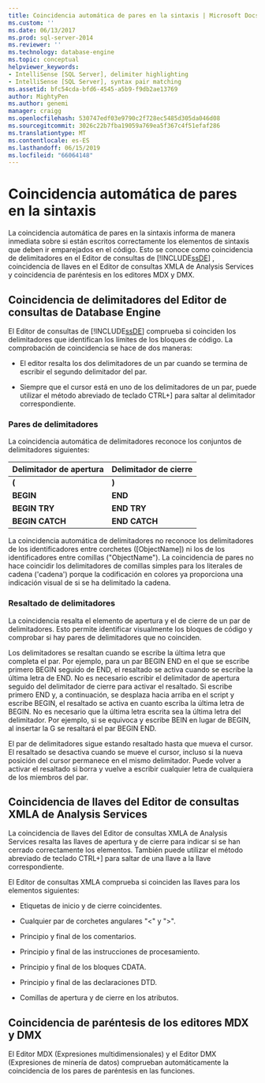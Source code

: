 ```yaml
---
title: Coincidencia automática de pares en la sintaxis | Microsoft Docs
ms.custom: ''
ms.date: 06/13/2017
ms.prod: sql-server-2014
ms.reviewer: ''
ms.technology: database-engine
ms.topic: conceptual
helpviewer_keywords:
- IntelliSense [SQL Server], delimiter highlighting
- IntelliSense [SQL Server], syntax pair matching
ms.assetid: bfc54cda-bfd6-4545-a5b9-f9db2ae13769
author: MightyPen
ms.author: genemi
manager: craigg
ms.openlocfilehash: 530747edf03e9790c2f728ec5485d305da046d08
ms.sourcegitcommit: 3026c22b7fba19059a769ea5f367c4f51efaf286
ms.translationtype: MT
ms.contentlocale: es-ES
ms.lasthandoff: 06/15/2019
ms.locfileid: "66064148"
---
```

# <a name="automatic-matching-of-syntax-pairs"></a>Coincidencia automática de pares en la sintaxis
  La coincidencia automática de pares en la sintaxis informa de manera inmediata sobre si están escritos correctamente los elementos de sintaxis que deben ir emparejados en el código. Esto se conoce como coincidencia de delimitadores en el Editor de consultas de [!INCLUDE[ssDE](../../includes/ssde-md.md)] , coincidencia de llaves en el Editor de consultas XMLA de Analysis Services y coincidencia de paréntesis en los editores MDX y DMX.  
  
## <a name="database-engine-query-editor-delimiter-matching"></a>Coincidencia de delimitadores del Editor de consultas de Database Engine  
 El Editor de consultas de [!INCLUDE[ssDE](../../includes/ssde-md.md)] comprueba si coinciden los delimitadores que identifican los límites de los bloques de código. La comprobación de coincidencia se hace de dos maneras:  
  
-   El editor resalta los dos delimitadores de un par cuando se termina de escribir el segundo delimitador del par.  
  
-   Siempre que el cursor está en uno de los delimitadores de un par, puede utilizar el método abreviado de teclado CTRL+] para saltar al delimitador correspondiente.  
  
### <a name="delimiter-pairs"></a>Pares de delimitadores  
 La coincidencia automática de delimitadores reconoce los conjuntos de delimitadores siguientes:  
  
|Delimitador de apertura|Delimitador de cierre|  
|--------------------|-----------------------|  
|**(**|**)**|  
|**BEGIN**|**END**|  
|**BEGIN TRY**|**END TRY**|  
|**BEGIN CATCH**|**END CATCH**|  
  
 La coincidencia automática de delimitadores no reconoce los delimitadores de los identificadores entre corchetes ([ObjectName]) ni los de los identificadores entre comillas ("ObjectName"). La coincidencia de pares no hace coincidir los delimitadores de comillas simples para los literales de cadena ('cadena') porque la codificación en colores ya proporciona una indicación visual de si se ha delimitado la cadena.  
  
### <a name="delimiter-highlighting"></a>Resaltado de delimitadores  
 La coincidencia resalta el elemento de apertura y el de cierre de un par de delimitadores. Esto permite identificar visualmente los bloques de código y comprobar si hay pares de delimitadores que no coinciden.  
  
 Los delimitadores se resaltan cuando se escribe la última letra que completa el par. Por ejemplo, para un par BEGIN END en el que se escribe primero BEGIN seguido de END, el resaltado se activa cuando se escribe la última letra de END. No es necesario escribir el delimitador de apertura seguido del delimitador de cierre para activar el resaltado. Si escribe primero END y, a continuación, se desplaza hacia arriba en el script y escribe BEGIN, el resaltado se activa en cuanto escriba la última letra de BEGIN. No es necesario que la última letra escrita sea la última letra del delimitador. Por ejemplo, si se equivoca y escribe BEIN en lugar de BEGIN, al insertar la G se resaltará el par BEGIN END.  
  
 El par de delimitadores sigue estando resaltado hasta que mueva el cursor. El resaltado se desactiva cuando se mueve el cursor, incluso si la nueva posición del cursor permanece en el mismo delimitador. Puede volver a activar el resaltado si borra y vuelve a escribir cualquier letra de cualquiera de los miembros del par.  
  
## <a name="analysis-services-xmla-query-editor-brace-matching"></a>Coincidencia de llaves del Editor de consultas XMLA de Analysis Services  
 La coincidencia de llaves del Editor de consultas XMLA de Analysis Services resalta las llaves de apertura y de cierre para indicar si se han cerrado correctamente los elementos. También puede utilizar el método abreviado de teclado CTRL+] para saltar de una llave a la llave correspondiente.  
  
 El Editor de consultas XMLA comprueba si coinciden las llaves para los elementos siguientes:  
  
-   Etiquetas de inicio y de cierre coincidentes.  
  
-   Cualquier par de corchetes angulares "\<" y ">".  
  
-   Principio y final de los comentarios.  
  
-   Principio y final de las instrucciones de procesamiento.  
  
-   Principio y final de los bloques CDATA.  
  
-   Principio y final de las declaraciones DTD.  
  
-   Comillas de apertura y de cierre en los atributos.  
  
## <a name="mdx-and-dmx-editor-parenthesis-matching"></a>Coincidencia de paréntesis de los editores MDX y DMX  
 El Editor MDX (Expresiones multidimensionales) y el Editor DMX (Expresiones de minería de datos) comprueban automáticamente la coincidencia de los pares de paréntesis en las funciones.  
  
  
